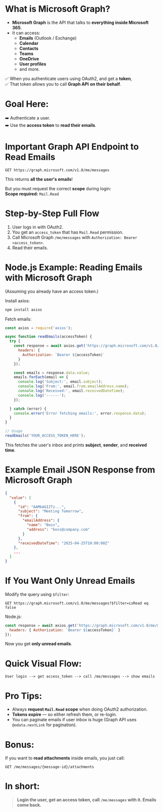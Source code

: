 # What is Microsoft Graph?

- **Microsoft Graph** is the API that talks to **everything inside Microsoft 365**.
- It can access:
  - **Emails** (Outlook / Exchange)
  - **Calendar**
  - **Contacts**
  - **Teams**
  - **OneDrive**
  - **User profiles**
  - and more.

✅ When you authenticate users using OAuth2, and get a **token**,  
✅ That token allows you to call **Graph API** **on their behalf**.



# Goal Here:  
➡️ Authenticate a user.  
➡️ Use the **access token** to **read their emails**.



# Important Graph API Endpoint to Read Emails

```http
GET https://graph.microsoft.com/v1.0/me/messages
```

This returns **all the user's emails**!

But you must request the correct **scope** during login:  
**Scope required:** `Mail.Read`



# Step-by-Step Full Flow

1. User logs in with OAuth2.
2. You get an `access_token` that has `Mail.Read` permission.
3. Call Microsoft Graph `/me/messages` with `Authorization: Bearer <access_token>`.
4. Read their emails.



# Node.js Example: Reading Emails with Microsoft Graph

(Assuming you already have an access token.)

Install axios:

```bash
npm install axios
```

Fetch emails:

```javascript
const axios = require('axios');

async function readEmails(accessToken) {
  try {
    const response = await axios.get('https://graph.microsoft.com/v1.0/me/messages', {
      headers: {
        Authorization: `Bearer ${accessToken}`
      }
    });

    const emails = response.data.value;
    emails.forEach(email => {
      console.log('Subject:', email.subject);
      console.log('From:', email.from.emailAddress.name);
      console.log('Received:', email.receivedDateTime);
      console.log('------');
    });

  } catch (error) {
    console.error('Error fetching emails:', error.response.data);
  }
}

// Usage
readEmails('YOUR_ACCESS_TOKEN_HERE');
```

This fetches the user's inbox and prints **subject**, **sender**, and **received time**.



# Example Email JSON Response from Microsoft Graph

```json
{
  "value": [
    {
      "id": "AAMkAGI2Tz...",
      "subject": "Meeting Tomorrow",
      "from": {
        "emailAddress": {
          "name": "Boss",
          "address": "boss@company.com"
        }
      },
      "receivedDateTime": "2025-04-25T10:00:00Z"
    },
    ...
  ]
}
```



# If You Want Only Unread Emails

Modify the query using `$filter`:

```http
GET https://graph.microsoft.com/v1.0/me/messages?$filter=isRead eq false
```

Node.js:

```javascript
const response = await axios.get('https://graph.microsoft.com/v1.0/me/messages?$filter=isRead eq false', {
  headers: { Authorization: `Bearer ${accessToken}` }
});
```

Now you get **only unread emails**.



# Quick Visual Flow:

```
User login --> get access_token --> call /me/messages --> show emails
```



# Pro Tips:

- Always **request `Mail.Read` scope** when doing OAuth2 authorization.
- **Tokens expire** — so either refresh them, or re-login.
- You can paginate emails if user inbox is huge (Graph API uses `@odata.nextLink` for pagination).



# Bonus:
If you want to **read attachments** inside emails, you just call:

```http
GET /me/messages/{message-id}/attachments
```


# In short:

> **Login the user, get an access token, call `/me/messages` with it. Emails come back.**

